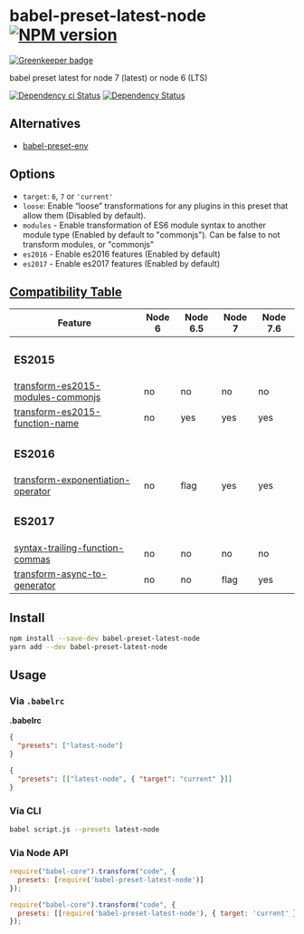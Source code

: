 # babel-preset-latest-node [![NPM version][npm-image]][npm-url]

[![Greenkeeper badge](https://badges.greenkeeper.io/christophehurpeau/babel-preset-latest-node.svg)](https://greenkeeper.io/)

babel preset latest for node 7 (latest) or node 6 (LTS)

[![Dependency ci Status][dependencyci-image]][dependencyci-url]
[![Dependency Status][daviddm-image]][daviddm-url]

## Alternatives

- [babel-preset-env](https://www.npmjs.com/package/babel-preset-env)

## Options

- `target`: `6`, `7` or `'current'`
- `loose`: Enable “loose” transformations for any plugins in this preset that allow them (Disabled by default).
- `modules` - Enable transformation of ES6 module syntax to another module type (Enabled by default to "commonjs"). Can be false to not transform modules, or "commonjs"
- `es2016` - Enable es2016 features (Enabled by default)
- `es2017` - Enable es2017 features (Enabled by default)

## [Compatibility Table](http://node.green/)


| Feature | Node 6 | Node 6.5 | Node 7 | Node 7.6 |
| ------- | ------ | -------- | ------ | -------- |
| <h3>ES2015</h3> |||||
| [transform-es2015-modules-commonjs](https://babeljs.io/docs/plugins/transform-es2015-modules-commonjs) | no | no | no | no |
| [transform-es2015-function-name](https://babeljs.io/docs/plugins/transform-es2015-function-name) | no | yes | yes | yes |
| <h3>ES2016</h3> |||||
| [transform-exponentiation-operator](https://babeljs.io/docs/plugins/transform-exponentiation-operator) | no | flag | yes | yes |
| <h3>ES2017</h3> |||||
| [syntax-trailing-function-commas](https://babeljs.io/docs/plugins/syntax-trailing-function-commas) | no | no | no | no |
| [transform-async-to-generator](https://babeljs.io/docs/plugins/transform-async-to-generator) | no | no | flag | yes |

## Install

```bash
npm install --save-dev babel-preset-latest-node
yarn add --dev babel-preset-latest-node
```

## Usage

### Via `.babelrc`

**.babelrc**

```json
{
  "presets": ["latest-node"]
}
```

```json
{
  "presets": [["latest-node", { "target": "current" }]]
}
```

### Via CLI

```sh
babel script.js --presets latest-node
```

### Via Node API

```javascript
require("babel-core").transform("code", {
  presets: [require('babel-preset-latest-node')]
});
```

```javascript
require("babel-core").transform("code", {
  presets: [[require('babel-preset-latest-node'), { target: 'current' }]]
});
```

[npm-image]: https://img.shields.io/npm/v/babel-preset-latest-node.svg?style=flat-square
[npm-url]: https://npmjs.org/package/babel-preset-latest-node
[daviddm-image]: https://david-dm.org/christophehurpeau/babel-preset-latest-node.svg?style=flat-square
[daviddm-url]: https://david-dm.org/christophehurpeau/babel-preset-latest-node
[dependencyci-image]: https://dependencyci.com/github/christophehurpeau/babel-preset-latest-node/badge?style=flat-square
[dependencyci-url]: https://dependencyci.com/github/christophehurpeau/babel-preset-latest-node
